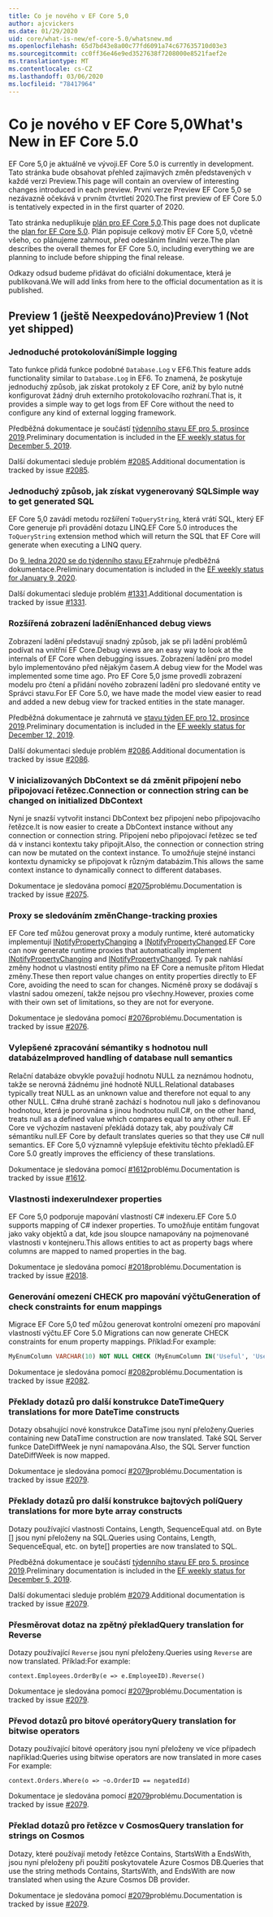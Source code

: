 ```yaml
---
title: Co je nového v EF Core 5,0
author: ajcvickers
ms.date: 01/29/2020
uid: core/what-is-new/ef-core-5.0/whatsnew.md
ms.openlocfilehash: 65d7bd43e8a00c77fd6091a74c677635710d03e3
ms.sourcegitcommit: cc0ff36e46e9ed3527638f7208000e8521faef2e
ms.translationtype: MT
ms.contentlocale: cs-CZ
ms.lasthandoff: 03/06/2020
ms.locfileid: "78417964"
---
```

# <a name="whats-new-in-ef-core-50"></a><span data-ttu-id="2cfc2-102">Co je nového v EF Core 5,0</span><span class="sxs-lookup"><span data-stu-id="2cfc2-102">What's New in EF Core 5.0</span></span>

<span data-ttu-id="2cfc2-103">EF Core 5,0 je aktuálně ve vývoji.</span><span class="sxs-lookup"><span data-stu-id="2cfc2-103">EF Core 5.0 is currently in development.</span></span>
<span data-ttu-id="2cfc2-104">Tato stránka bude obsahovat přehled zajímavých změn představených v každé verzi Preview.</span><span class="sxs-lookup"><span data-stu-id="2cfc2-104">This page will contain an overview of interesting changes introduced in each preview.</span></span>
<span data-ttu-id="2cfc2-105">První verze Preview EF Core 5,0 se nezávazně očekává v prvním čtvrtletí 2020.</span><span class="sxs-lookup"><span data-stu-id="2cfc2-105">The first preview of EF Core 5.0 is tentatively expected in in the first quarter of 2020.</span></span>

<span data-ttu-id="2cfc2-106">Tato stránka neduplikuje [plán pro EF Core 5,0](plan.md).</span><span class="sxs-lookup"><span data-stu-id="2cfc2-106">This page does not duplicate the [plan for EF Core 5.0](plan.md).</span></span>
<span data-ttu-id="2cfc2-107">Plán popisuje celkový motiv EF Core 5,0, včetně všeho, co plánujeme zahrnout, před odesláním finální verze.</span><span class="sxs-lookup"><span data-stu-id="2cfc2-107">The plan describes the overall themes for EF Core 5.0, including everything we are planning to include before shipping the final release.</span></span>

<span data-ttu-id="2cfc2-108">Odkazy odsud budeme přidávat do oficiální dokumentace, která je publikovaná.</span><span class="sxs-lookup"><span data-stu-id="2cfc2-108">We will add links from here to the official documentation as it is published.</span></span>

## <a name="preview-1-not-yet-shipped"></a><span data-ttu-id="2cfc2-109">Preview 1 (ještě Neexpedováno)</span><span class="sxs-lookup"><span data-stu-id="2cfc2-109">Preview 1 (Not yet shipped)</span></span>

### <a name="simple-logging"></a><span data-ttu-id="2cfc2-110">Jednoduché protokolování</span><span class="sxs-lookup"><span data-stu-id="2cfc2-110">Simple logging</span></span>

<span data-ttu-id="2cfc2-111">Tato funkce přidá funkce podobné `Database.Log` v EF6.</span><span class="sxs-lookup"><span data-stu-id="2cfc2-111">This feature adds functionality similar to `Database.Log` in EF6.</span></span>
<span data-ttu-id="2cfc2-112">To znamená, že poskytuje jednoduchý způsob, jak získat protokoly z EF Core, aniž by bylo nutné konfigurovat žádný druh externího protokolovacího rozhraní.</span><span class="sxs-lookup"><span data-stu-id="2cfc2-112">That is, it provides a simple way to get logs from EF Core without the need to configure any kind of external logging framework.</span></span>

<span data-ttu-id="2cfc2-113">Předběžná dokumentace je součástí [týdenního stavu EF pro 5. prosince 2019](https://github.com/dotnet/efcore/issues/15403#issuecomment-562332863).</span><span class="sxs-lookup"><span data-stu-id="2cfc2-113">Preliminary documentation is included in the [EF weekly status for December 5, 2019](https://github.com/dotnet/efcore/issues/15403#issuecomment-562332863).</span></span>

<span data-ttu-id="2cfc2-114">Další dokumentaci sleduje problém [#2085](https://github.com/dotnet/EntityFramework.Docs/issues/2085).</span><span class="sxs-lookup"><span data-stu-id="2cfc2-114">Additional documentation is tracked by issue [#2085](https://github.com/dotnet/EntityFramework.Docs/issues/2085).</span></span>

### <a name="simple-way-to-get-generated-sql"></a><span data-ttu-id="2cfc2-115">Jednoduchý způsob, jak získat vygenerovaný SQL</span><span class="sxs-lookup"><span data-stu-id="2cfc2-115">Simple way to get generated SQL</span></span>

<span data-ttu-id="2cfc2-116">EF Core 5,0 zavádí metodu rozšíření `ToQueryString`, která vrátí SQL, který EF Core generuje při provádění dotazu LINQ.</span><span class="sxs-lookup"><span data-stu-id="2cfc2-116">EF Core 5.0 introduces the `ToQueryString` extension method which will return the SQL that EF Core will generate when executing a LINQ query.</span></span>

<span data-ttu-id="2cfc2-117">Do [9. ledna 2020 se do týdenního stavu EF](https://github.com/dotnet/efcore/issues/19549#issuecomment-572823246)zahrnuje předběžná dokumentace.</span><span class="sxs-lookup"><span data-stu-id="2cfc2-117">Preliminary documentation is included in the [EF weekly status for January 9, 2020](https://github.com/dotnet/efcore/issues/19549#issuecomment-572823246).</span></span>

<span data-ttu-id="2cfc2-118">Další dokumentaci sleduje problém [#1331](https://github.com/dotnet/EntityFramework.Docs/issues/1331).</span><span class="sxs-lookup"><span data-stu-id="2cfc2-118">Additional documentation is tracked by issue [#1331](https://github.com/dotnet/EntityFramework.Docs/issues/1331).</span></span>

### <a name="enhanced-debug-views"></a><span data-ttu-id="2cfc2-119">Rozšířená zobrazení ladění</span><span class="sxs-lookup"><span data-stu-id="2cfc2-119">Enhanced debug views</span></span>

<span data-ttu-id="2cfc2-120">Zobrazení ladění představují snadný způsob, jak se při ladění problémů podívat na vnitřní EF Core.</span><span class="sxs-lookup"><span data-stu-id="2cfc2-120">Debug views are an easy way to look at the internals of EF Core when debugging issues.</span></span>
<span data-ttu-id="2cfc2-121">Zobrazení ladění pro model bylo implementováno před nějakým časem.</span><span class="sxs-lookup"><span data-stu-id="2cfc2-121">A debug view for the Model was implemented some time ago.</span></span>
<span data-ttu-id="2cfc2-122">Pro EF Core 5,0 jsme provedli zobrazení modelu pro čtení a přidání nového zobrazení ladění pro sledované entity ve Správci stavu.</span><span class="sxs-lookup"><span data-stu-id="2cfc2-122">For EF Core 5.0, we have made the model view easier to read and added a new debug view for tracked entities in the state manager.</span></span>

<span data-ttu-id="2cfc2-123">Předběžná dokumentace je zahrnutá ve [stavu týden EF pro 12. prosince 2019](https://github.com/dotnet/efcore/issues/15403#issuecomment-565196206).</span><span class="sxs-lookup"><span data-stu-id="2cfc2-123">Preliminary documentation is included in the [EF weekly status for December 12, 2019](https://github.com/dotnet/efcore/issues/15403#issuecomment-565196206).</span></span>

<span data-ttu-id="2cfc2-124">Další dokumentaci sleduje problém [#2086](https://github.com/dotnet/EntityFramework.Docs/issues/2086).</span><span class="sxs-lookup"><span data-stu-id="2cfc2-124">Additional documentation is tracked by issue [#2086](https://github.com/dotnet/EntityFramework.Docs/issues/2086).</span></span>

### <a name="connection-or-connection-string-can-be-changed-on-initialized-dbcontext"></a><span data-ttu-id="2cfc2-125">V inicializovaných DbContext se dá změnit připojení nebo připojovací řetězec.</span><span class="sxs-lookup"><span data-stu-id="2cfc2-125">Connection or connection string can be changed on initialized DbContext</span></span>

<span data-ttu-id="2cfc2-126">Nyní je snazší vytvořit instanci DbContext bez připojení nebo připojovacího řetězce.</span><span class="sxs-lookup"><span data-stu-id="2cfc2-126">It is now easier to create a DbContext instance without any connection or connection string.</span></span>
<span data-ttu-id="2cfc2-127">Připojení nebo připojovací řetězec se teď dá v instanci kontextu taky připojit.</span><span class="sxs-lookup"><span data-stu-id="2cfc2-127">Also, the connection or connection string can now be mutated on the context instance.</span></span>
<span data-ttu-id="2cfc2-128">To umožňuje stejné instanci kontextu dynamicky se připojovat k různým databázím.</span><span class="sxs-lookup"><span data-stu-id="2cfc2-128">This allows the same context instance to dynamically connect to different databases.</span></span>

<span data-ttu-id="2cfc2-129">Dokumentace je sledována pomocí [#2075](https://github.com/dotnet/EntityFramework.Docs/issues/2075)problému.</span><span class="sxs-lookup"><span data-stu-id="2cfc2-129">Documentation is tracked by issue [#2075](https://github.com/dotnet/EntityFramework.Docs/issues/2075).</span></span>

### <a name="change-tracking-proxies"></a><span data-ttu-id="2cfc2-130">Proxy se sledováním změn</span><span class="sxs-lookup"><span data-stu-id="2cfc2-130">Change-tracking proxies</span></span>

<span data-ttu-id="2cfc2-131">EF Core teď můžou generovat proxy a moduly runtime, které automaticky implementují [INotifyPropertyChanging](https://docs.microsoft.com/dotnet/api/system.componentmodel.inotifypropertychanging?view=netcore-3.1) a [INotifyPropertyChanged](https://docs.microsoft.com/dotnet/api/system.componentmodel.inotifypropertychanged?view=netcore-3.1).</span><span class="sxs-lookup"><span data-stu-id="2cfc2-131">EF Core can now generate runtime proxies that automatically implement [INotifyPropertyChanging](https://docs.microsoft.com/dotnet/api/system.componentmodel.inotifypropertychanging?view=netcore-3.1) and [INotifyPropertyChanged](https://docs.microsoft.com/dotnet/api/system.componentmodel.inotifypropertychanged?view=netcore-3.1).</span></span>
<span data-ttu-id="2cfc2-132">Ty pak nahlásí změny hodnot u vlastností entity přímo na EF Core a nemusíte přitom Hledat změny.</span><span class="sxs-lookup"><span data-stu-id="2cfc2-132">These then report value changes on entity properties directly to EF Core, avoiding the need to scan for changes.</span></span>
<span data-ttu-id="2cfc2-133">Nicméně proxy se dodávají s vlastní sadou omezení, takže nejsou pro všechny.</span><span class="sxs-lookup"><span data-stu-id="2cfc2-133">However, proxies come with their own set of limitations, so they are not for everyone.</span></span>

<span data-ttu-id="2cfc2-134">Dokumentace je sledována pomocí [#2076](https://github.com/dotnet/EntityFramework.Docs/issues/2076)problému.</span><span class="sxs-lookup"><span data-stu-id="2cfc2-134">Documentation is tracked by issue [#2076](https://github.com/dotnet/EntityFramework.Docs/issues/2076).</span></span>

### <a name="improved-handling-of-database-null-semantics"></a><span data-ttu-id="2cfc2-135">Vylepšené zpracování sémantiky s hodnotou null databáze</span><span class="sxs-lookup"><span data-stu-id="2cfc2-135">Improved handling of database null semantics</span></span>

<span data-ttu-id="2cfc2-136">Relační databáze obvykle považují hodnotu NULL za neznámou hodnotu, takže se nerovná žádnému jiné hodnotě NULL.</span><span class="sxs-lookup"><span data-stu-id="2cfc2-136">Relational databases typically treat NULL as an unknown value and therefore not equal to any other NULL.</span></span>
<span data-ttu-id="2cfc2-137">C#na druhé straně zachází s hodnotou null jako s definovanou hodnotou, která je porovnána s jinou hodnotou null.</span><span class="sxs-lookup"><span data-stu-id="2cfc2-137">C#, on the other hand, treats null as a defined value which compares equal to any other null.</span></span>
<span data-ttu-id="2cfc2-138">EF Core ve výchozím nastavení překládá dotazy tak, aby používaly C# sémantiku null.</span><span class="sxs-lookup"><span data-stu-id="2cfc2-138">EF Core by default translates queries so that they use C# null semantics.</span></span>
<span data-ttu-id="2cfc2-139">EF Core 5,0 významně vylepšuje efektivitu těchto překladů.</span><span class="sxs-lookup"><span data-stu-id="2cfc2-139">EF Core 5.0 greatly improves the efficiency of these translations.</span></span>

<span data-ttu-id="2cfc2-140">Dokumentace je sledována pomocí [#1612](https://github.com/dotnet/EntityFramework.Docs/issues/1612)problému.</span><span class="sxs-lookup"><span data-stu-id="2cfc2-140">Documentation is tracked by issue [#1612](https://github.com/dotnet/EntityFramework.Docs/issues/1612).</span></span>

### <a name="indexer-properties"></a><span data-ttu-id="2cfc2-141">Vlastnosti indexeru</span><span class="sxs-lookup"><span data-stu-id="2cfc2-141">Indexer properties</span></span>

<span data-ttu-id="2cfc2-142">EF Core 5,0 podporuje mapování vlastností C# indexeru.</span><span class="sxs-lookup"><span data-stu-id="2cfc2-142">EF Core 5.0 supports mapping of C# indexer properties.</span></span>
<span data-ttu-id="2cfc2-143">To umožňuje entitám fungovat jako vaky objektů a dat, kde jsou sloupce namapovány na pojmenované vlastnosti v kontejneru.</span><span class="sxs-lookup"><span data-stu-id="2cfc2-143">This allows entities to act as property bags where columns are mapped to named properties in the bag.</span></span>

<span data-ttu-id="2cfc2-144">Dokumentace je sledována pomocí [#2018](https://github.com/dotnet/EntityFramework.Docs/issues/2018)problému.</span><span class="sxs-lookup"><span data-stu-id="2cfc2-144">Documentation is tracked by issue [#2018](https://github.com/dotnet/EntityFramework.Docs/issues/2018).</span></span>

### <a name="generation-of-check-constraints-for-enum-mappings"></a><span data-ttu-id="2cfc2-145">Generování omezení CHECK pro mapování výčtu</span><span class="sxs-lookup"><span data-stu-id="2cfc2-145">Generation of check constraints for enum mappings</span></span>

<span data-ttu-id="2cfc2-146">Migrace EF Core 5,0 teď můžou generovat kontrolní omezení pro mapování vlastností výčtu.</span><span class="sxs-lookup"><span data-stu-id="2cfc2-146">EF Core 5.0 Migrations can now generate CHECK constraints for enum property mappings.</span></span>
<span data-ttu-id="2cfc2-147">Příklad:</span><span class="sxs-lookup"><span data-stu-id="2cfc2-147">For example:</span></span>

```SQL
MyEnumColumn VARCHAR(10) NOT NULL CHECK (MyEnumColumn IN('Useful', 'Useless', 'Unknown'))
```

<span data-ttu-id="2cfc2-148">Dokumentace je sledována pomocí [#2082](https://github.com/dotnet/EntityFramework.Docs/issues/2082)problému.</span><span class="sxs-lookup"><span data-stu-id="2cfc2-148">Documentation is tracked by issue [#2082](https://github.com/dotnet/EntityFramework.Docs/issues/2082).</span></span>

### <a name="query-translations-for-more-datetime-constructs"></a><span data-ttu-id="2cfc2-149">Překlady dotazů pro další konstrukce DateTime</span><span class="sxs-lookup"><span data-stu-id="2cfc2-149">Query translations for more DateTime constructs</span></span>

<span data-ttu-id="2cfc2-150">Dotazy obsahující nové konstrukce DataTime jsou nyní přeloženy.</span><span class="sxs-lookup"><span data-stu-id="2cfc2-150">Queries containing new DataTime construction are now translated.</span></span>
<span data-ttu-id="2cfc2-151">Také SQL Server funkce DateDiffWeek je nyní namapována.</span><span class="sxs-lookup"><span data-stu-id="2cfc2-151">Also, the SQL Server function DateDiffWeek is now mapped.</span></span>

<span data-ttu-id="2cfc2-152">Dokumentace je sledována pomocí [#2079](https://github.com/dotnet/EntityFramework.Docs/issues/2079)problému.</span><span class="sxs-lookup"><span data-stu-id="2cfc2-152">Documentation is tracked by issue [#2079](https://github.com/dotnet/EntityFramework.Docs/issues/2079).</span></span>

### <a name="query-translations-for-more-byte-array-constructs"></a><span data-ttu-id="2cfc2-153">Překlady dotazů pro další konstrukce bajtových polí</span><span class="sxs-lookup"><span data-stu-id="2cfc2-153">Query translations for more byte array constructs</span></span>

<span data-ttu-id="2cfc2-154">Dotazy používající vlastnosti Contains, Length, SequenceEqual atd. on Byte [] jsou nyní přeloženy na SQL.</span><span class="sxs-lookup"><span data-stu-id="2cfc2-154">Queries using Contains, Length, SequenceEqual, etc. on byte[] properties are now translated to SQL.</span></span>

<span data-ttu-id="2cfc2-155">Předběžná dokumentace je součástí [týdenního stavu EF pro 5. prosince 2019](https://github.com/dotnet/efcore/issues/15403#issuecomment-562332863).</span><span class="sxs-lookup"><span data-stu-id="2cfc2-155">Preliminary documentation is included in the [EF weekly status for December 5, 2019](https://github.com/dotnet/efcore/issues/15403#issuecomment-562332863).</span></span>

<span data-ttu-id="2cfc2-156">Další dokumentaci sleduje problém [#2079](https://github.com/dotnet/EntityFramework.Docs/issues/2079).</span><span class="sxs-lookup"><span data-stu-id="2cfc2-156">Additional documentation is tracked by issue [#2079](https://github.com/dotnet/EntityFramework.Docs/issues/2079).</span></span>

### <a name="query-translation-for-reverse"></a><span data-ttu-id="2cfc2-157">Přesměrovat dotaz na zpětný překlad</span><span class="sxs-lookup"><span data-stu-id="2cfc2-157">Query translation for Reverse</span></span>

<span data-ttu-id="2cfc2-158">Dotazy používající `Reverse` jsou nyní přeloženy.</span><span class="sxs-lookup"><span data-stu-id="2cfc2-158">Queries using `Reverse` are now translated.</span></span>
<span data-ttu-id="2cfc2-159">Příklad:</span><span class="sxs-lookup"><span data-stu-id="2cfc2-159">For example:</span></span>

```CSharp
context.Employees.OrderBy(e => e.EmployeeID).Reverse()
```

<span data-ttu-id="2cfc2-160">Dokumentace je sledována pomocí [#2079](https://github.com/dotnet/EntityFramework.Docs/issues/2079)problému.</span><span class="sxs-lookup"><span data-stu-id="2cfc2-160">Documentation is tracked by issue [#2079](https://github.com/dotnet/EntityFramework.Docs/issues/2079).</span></span>

### <a name="query-translation-for-bitwise-operators"></a><span data-ttu-id="2cfc2-161">Převod dotazů pro bitové operátory</span><span class="sxs-lookup"><span data-stu-id="2cfc2-161">Query translation for bitwise operators</span></span>

<span data-ttu-id="2cfc2-162">Dotazy používající bitové operátory jsou nyní přeloženy ve více případech například:</span><span class="sxs-lookup"><span data-stu-id="2cfc2-162">Queries using bitwise operators are now translated in more cases For example:</span></span>

```CSharp
context.Orders.Where(o => ~o.OrderID == negatedId)
```

<span data-ttu-id="2cfc2-163">Dokumentace je sledována pomocí [#2079](https://github.com/dotnet/EntityFramework.Docs/issues/2079)problému.</span><span class="sxs-lookup"><span data-stu-id="2cfc2-163">Documentation is tracked by issue [#2079](https://github.com/dotnet/EntityFramework.Docs/issues/2079).</span></span>

### <a name="query-translation-for-strings-on-cosmos"></a><span data-ttu-id="2cfc2-164">Překlad dotazů pro řetězce v Cosmos</span><span class="sxs-lookup"><span data-stu-id="2cfc2-164">Query translation for strings on Cosmos</span></span>

<span data-ttu-id="2cfc2-165">Dotazy, které používají metody řetězce Contains, StartsWith a EndsWith, jsou nyní přeloženy při použití poskytovatele Azure Cosmos DB.</span><span class="sxs-lookup"><span data-stu-id="2cfc2-165">Queries that use the string methods Contains, StartsWith, and EndsWith are now translated when using the Azure Cosmos DB provider.</span></span>

<span data-ttu-id="2cfc2-166">Dokumentace je sledována pomocí [#2079](https://github.com/dotnet/EntityFramework.Docs/issues/2079)problému.</span><span class="sxs-lookup"><span data-stu-id="2cfc2-166">Documentation is tracked by issue [#2079](https://github.com/dotnet/EntityFramework.Docs/issues/2079).</span></span>
